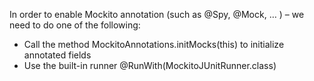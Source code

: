 In order to enable Mockito annotation (such as @Spy, @Mock, … ) – we need to do one of the following:

* Call the method MockitoAnnotations.initMocks(this) to initialize annotated fields
* Use the built-in runner @RunWith(MockitoJUnitRunner.class)
